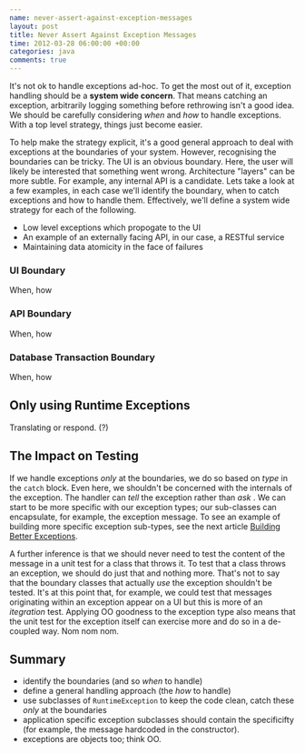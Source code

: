 ```yaml
---
name: never-assert-against-exception-messages
layout: post
title: Never Assert Against Exception Messages
time: 2012-03-28 06:00:00 +00:00
categories: java 
comments: true
---
```


It's not ok to handle exceptions ad-hoc. To get the most out of it, exception handling should be a **system wide
concern**. That means catching an exception, arbitrarily logging something before rethrowing isn't a good idea. We
should be carefully considering _when_ and _how_ to handle exceptions. With a top level strategy, things just become easier.

To help make the strategy explicit, it's a good general approach to deal with exceptions at the boundaries of your
system. However, recognising the boundaries can be tricky. The UI is an obvious boundary. Here,
the user will likely be interested that something went wrong. Architecture "layers" can be more subtle. For example,
any internal API is a candidate. Lets take a look at a few examples, in each case we'll identify the
boundary, when to catch exceptions and how to handle them. Effectively, we'll define a system wide strategy for each
of the following.

* Low level exceptions which propogate to the UI
* An example of an externally facing API, in our case, a RESTful service
* Maintaining data atomicity in the face of failures

<!-- more -->

### UI Boundary

When, how

### API Boundary

When, how

### Database Transaction Boundary

When, how


## Only using Runtime Exceptions

Translating or respond. (?)

## The Impact on Testing

If we handle exceptions _only_ at the boundaries, we do so based on _type_ in the `catch` block. Even here,
we shouldn't be concerned with the internals of the exception. The handler can _tell_ the exception rather than _ask_
. We can start to be more specific with our exception types; our sub-classes can encapsulate, for example,
the exception message. To see an example of building more specific exception sub-types,
see the next article [Building Better Exceptions]().

A further inference is that we should never need to test the content of the message in a unit test for a class
that throws it. To test that a class throws an exception, we should do just that and nothing more. That's not to say
that the boundary classes that actually _use_ the exception shouldn't be tested. It's at this point that, for example,
we could test that messages originating within an exception appear on a UI but this is more of an _itegration_ test.
Applying OO goodness to the exception type also means that the unit test for the exception itself can exercise more and
 do so in a de-coupled way. Nom nom nom.


## Summary

- identify the boundaries (and so _when_ to handle)
- define a general handling approach (the _how_ to handle)
- use subclasses of `RuntimeException` to keep the code clean, catch these _only_ at the boundaries
- application specific exception subclasses should contain the specificifty (for example,
the message hardcoded in the constructor).
- exceptions are objects too; think OO.
